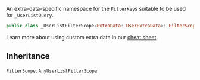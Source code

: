 
An extra-data-specific namespace for the `FilterKey`s suitable to be used for `_UserListQuery`.

``` swift
public class _UserListFilterScope<ExtraData: UserExtraData>: FilterScope, AnyUserListFilterScope 
```

> 

Learn more about using custom extra data in our [cheat sheet](https://github.com/GetStream/stream-chat-swift/wiki/Cheat-Sheet#working-with-extra-data).

## Inheritance

[`FilterScope`](FilterScope), [`AnyUserListFilterScope`](AnyUserListFilterScope)
